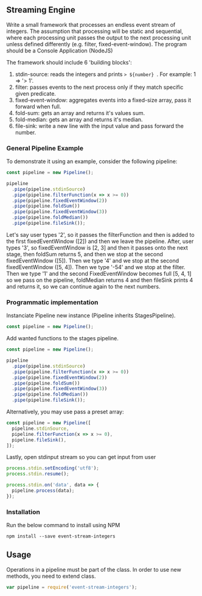 ## Streaming Engine

Write a small framework that processes an endless event stream of integers. The assumption that processing will be static and sequential, where each processing unit passes the output to the next processing unit unless defined differently (e.g. filter, fixed-event-window). The program should be a Console Application (NodeJS)

The framework should include 6 'building blocks':

1. stdin-source: reads the integers and prints `> ${number} `. For example: 1 => '> 1'.
2. filter: passes events to the next process only if they match specific given predicate.
3. fixed-event-window: aggregates events into a fixed-size array, pass it forward when full.
4. fold-sum: gets an array and returns it's values sum.
5. fold-median: gets an array and returns it's median.
6. file-sink: write a new line with the input value and pass forward the number.

### General Pipeline Example

To demonstrate it using an example, consider the following pipeline:

```javascript
const pipeline = new Pipeline();

pipeline
  .pipe(pipeline.stdinSource)
  .pipe(pipeline.filterFunction(x => x >= 0))
  .pipe(pipeline.fixedEventWindow(2))
  .pipe(pipeline.foldSum())
  .pipe(pipeline.fixedEventWindow(3))
  .pipe(pipeline.foldMedian())
  .pipe(pipeline.fileSink());
```

Let's say user types '2', so it passes the filterFunction and then is added to the first fixedEventWindow ([2]) and then we leave the pipeline.
After, user types '3', so fixedEventWindow is [2, 3] and then it passes onto the next stage, then foldSum returns 5, and then we stop at the second fixedEventWindow ([5]).
Then we type '4' and we stop at the second fixedEventWindow ([5, 4]).
Then we type '-54' and we stop at the filter.
Then we type '1' and the second FixedEventWindow becomes full [5, 4, 1] so we pass on the pipeline, foldMedian returns 4 and then fileSink prints 4 and returns it, so we can continue again to the next numbers.

### Programmatic implementation

Instanciate Pipeline new instance (Pipeline inherits StagesPipeline).

```javascript
const pipeline = new Pipeline();
```

Add wanted functions to the stages pipeline.

```javascript
const pipeline = new Pipeline();

pipeline
  .pipe(pipeline.stdinSource)
  .pipe(pipeline.filterFunction(x => x >= 0))
  .pipe(pipeline.fixedEventWindow(2))
  .pipe(pipeline.foldSum())
  .pipe(pipeline.fixedEventWindow(3))
  .pipe(pipeline.foldMedian())
  .pipe(pipeline.fileSink());
```

Alternatively, you may use pass a preset array:

```javascript
const pipeline = new Pipeline([
  pipeline.stdinSource,
  pipeline.filterFunction(x => x >= 0),
  pipeline.fileSink(),
]);
```

Lastly, open stdinput stream so you can get input from user

```javascript
process.stdin.setEncoding('utf8');
process.stdin.resume();

process.stdin.on('data', data => {
  pipeline.process(data);
});
```

### Installation

Run the below command to install using NPM

```
npm install --save event-stream-integers
```

## Usage

Operations in a pipeline must be part of the class.
In order to use new methods, you need to extend class.

```javascript
var pipeline = require('event-stream-integers');
```
